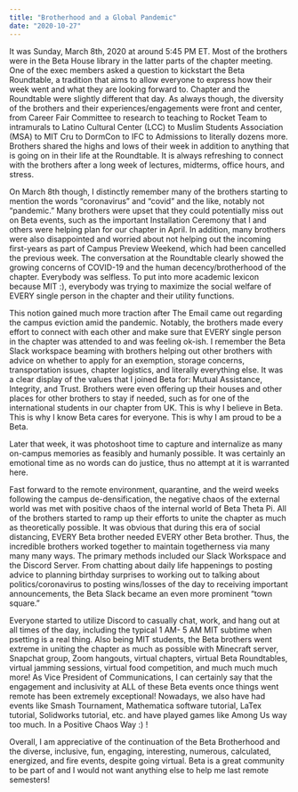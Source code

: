 ```yaml
---
title: "Brotherhood and a Global Pandemic"
date: "2020-10-27"
---
```


It was Sunday, March 8th, 2020 at around 5:45 PM ET. Most of the brothers were in the Beta House library in the latter parts of the chapter meeting. One of the exec members asked a question to kickstart the Beta Roundtable, a tradition that aims to allow everyone to express how their week went and what they are looking forward to. Chapter and the Roundtable were slightly different that day. As always though, the diversity of the brothers and their experiences/engagements were front and center, from Career Fair Committee to research to teaching to Rocket Team to intramurals to Latino Cultural Center (LCC) to Muslim Students Association (MSA) to MIT Cru to DormCon to IFC to Admissions to literally dozens more. Brothers shared the highs and lows of their week in addition to anything that is going on in their life at the Roundtable. It is always refreshing to connect with the brothers after a long week of lectures, midterms, office hours, and stress. 

On March 8th though, I distinctly remember many of the brothers starting to mention the words “coronavirus” and “covid” and the like, notably not “pandemic.” Many brothers were upset that they could potentially miss out on Beta events, such as the important Installation Ceremony that I and others were helping plan for our chapter in April. In addition, many brothers were also disappointed and worried about not helping out the incoming first-years as part of Campus Preview Weekend, which had been cancelled the previous week. The conversation at the Roundtable clearly showed the growing concerns of COVID-19 and the human decency/brotherhood of the chapter. Everybody was selfless. To put into more academic lexicon because MIT :), everybody was trying to maximize the social welfare of EVERY single person in the chapter and their utility functions. 

This notion gained much more traction after The Email came out regarding the campus eviction amid the pandemic. Notably, the brothers made every effort to connect with each other and make sure that EVERY single person in the chapter was attended to and was feeling ok-ish. I remember the Beta Slack workspace beaming with brothers helping out other brothers with advice on whether to apply for an exemption, storage concerns, transportation issues, chapter logistics, and literally everything else. It was a clear display of the values that I joined Beta for: Mutual Assistance, Integrity, and Trust. Brothers were even offering up their houses and other places for other brothers to stay if needed, such as for one of the international students in our chapter from UK. This is why I believe in Beta. This is why I know Beta cares for everyone. This is why I am proud to be a Beta. 

Later that week, it was photoshoot time to capture and internalize as many on-campus memories as feasibly and humanly possible. It was certainly an emotional time as no words can do justice, thus no attempt at it is warranted here. 

Fast forward to the remote environment, quarantine, and the weird weeks following the campus de-densification, the negative chaos of the external world was met with positive chaos of the internal world of Beta Theta Pi. All of the brothers started to ramp up their efforts to unite the chapter as much as theoretically possible. It was obvious that during this era of social distancing, EVERY Beta brother needed EVERY other Beta brother. Thus, the incredible brothers worked together to maintain togetherness via many many many ways. The primary methods included our Slack Workspace and the Discord Server. From chatting about daily life happenings to posting advice to planning birthday surprises to working out to talking about politics/coronavirus to posting wins/losses of the day to receiving important announcements, the Beta Slack became an even more prominent “town square.” 

Everyone started to utilize Discord to casually chat, work, and hang out at all times of the day, including the typical 1 AM- 5 AM MIT subtime when psetting is a real thing. Also being MIT students, the Beta brothers went extreme in uniting the chapter as much as possible with Minecraft server, Snapchat group, Zoom hangouts, virtual chapters, virtual Beta Roundtables, virtual jamming sessions, virtual food competition, and much much much more! As Vice President of Communications, I can certainly say that the engagement and inclusivity at ALL of these Beta events once things went remote has been extremely exceptional! Nowadays, we also have had events like Smash Tournament, Mathematica software tutorial, LaTex tutorial, Solidworks tutorial, etc. and have played games like Among Us way too much. In a Positive Chaos Way :) ! 

Overall, I am appreciative of the continuation of the Beta Brotherhood and the diverse, inclusive, fun, engaging, interesting, numerous, calculated, energized, and fire events, despite going virtual. Beta is a great community to be part of and I would not want anything else to help me last remote semesters! 